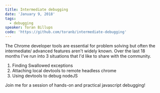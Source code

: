 ```yaml
---
title: Intermediate debugging
date: 'January 9, 2018'
tags:
  - debugging
speaker: Toran Billups
code: 'https://github.com/toranb/intermediate-debugging'
---
```


The Chrome developer tools are essential for problem solving but often the intermediate/ advanced features aren't widely known. Over the last 18 months I've run into 3 situations that I'd like to share with the community.

1. Finding Swallowed exceptions
1. Attaching local devtools to remote headless chrome
1. Using devtools to debug nodeJS

Join me for a session of hands-on and practical javascript debugging!

